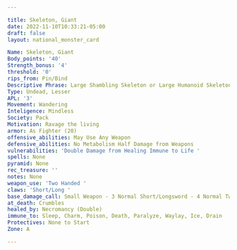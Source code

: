 ```yaml
---

title: Skeleton, Giant
date: 2022-11-10T10:33:21-05:00
draft: false
layout: national_monster_card

Name: Skeleton, Giant
Body_points: '40'
Strength_bonus: '4'
threshold: '0'
rips_from: Pin/Bind
Descriptive Phrase: Large Shambling Skeleton or Large Humanoid Skeleton
Type: Undead, Lesser
APL: '3'
Movement: Wandering
Inteligence: Mindless
Society: Pack
Motivation: Ravage the living
armor: As Fighter (20)
offensive_abilities: May Use Any Weapon
defensive_abilities: No Metabolism Half Damage from Weapons
vulnerabilities: 'Double Damage from Healing Immune to Life '
spells: None
pyramid: None
rec_treasure: ''
notes: None
weapon_use: 'Two Handed '
claws: 'Short/Long '
base_damage_call: Small Weapon - 3 Normal Short/Longsword - 4 Normal Two Handed - 7 Normal
at_death: Crumbles
healed_by: Necromancy (Double)
immune_to: Sleep, Charm, Poison, Death, Paralyze, Waylay, Ice, Drain
Protectives: None to Start
Zone: A

---
```


